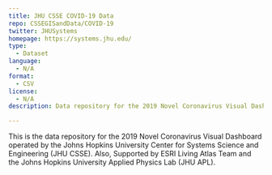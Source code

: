 ```yaml
---
title: JHU CSSE COVID-19 Data
repo: CSSEGISandData/COVID-19
twitter: JHUSystems
homepage: https://systems.jhu.edu/
type: 
  - Dataset
language:
  - N/A
format:
  - CSV
license:
  - N/A
description: Data repository for the 2019 Novel Coronavirus Visual Dashboard operated by the Johns Hopkins University Center for Systems Science and Engineering.

---
```


This is the data repository for the 2019 Novel Coronavirus Visual Dashboard operated by the Johns Hopkins University Center for Systems Science and Engineering (JHU CSSE). Also, Supported by ESRI Living Atlas Team and the Johns Hopkins University Applied Physics Lab (JHU APL).
